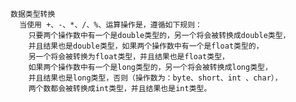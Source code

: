     数据类型转换
      当使用 +、-、*、/、%、运算操作是，遵循如下规则：
        只要两个操作数中有一个是double类型的，另一个将会被转换成double类型，
        并且结果也是double类型，如果两个操作数中有一个是float类型的，
        另一个将会被转换为float类型，并且结果也是float类型，
        如果两个操作数中有一个是long类型的，另一个将会被转换成long类型，
        并且结果也是long类型，否则（操作数为：byte、short、int 、char），
        两个数都会被转换成int类型，并且结果也是int类型。